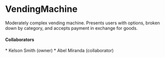 # VendingMachine
Moderately complex vending machine. Presents users with options, broken down by category, and accepts payment in exchange for goods. 

<h4>Collaborators</h4>
* Kelson Smith (owner)
* Abel Miranda (collaborator)